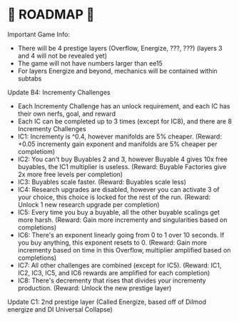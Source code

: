 # 🚧 ROADMAP 🚧

Important Game Info:

- There will be 4 prestige layers (Overflow, Energize, ???, ???) (layers 3 and 4 will not be revealed yet)
- The game will not have numbers larger than ee15
- For layers Energize and beyond, mechanics will be contained within subtabs

Update B4: Incrementy Challenges

- Each Incrementy Challenge has an unlock requirement, and each IC has their own nerfs, goal, and reward
- Each IC can be completed up to 3 times (except for IC8), and there are 8 Incrementy Challenges
- IC1: Incrementy is ^0.4, however manifolds are 5% cheaper. (Reward: +0.05 incrementy gain exponent and manifolds are 5% cheaper per completiom)
- IC2: You can't buy Buyables 2 and 3, however Buyable 4 gives 10x free buyables, the IC1 multiplier is useless. (Reward: Buyable Factories give 2x more free levels per completion)
- IC3: Buyables scale faster. (Reward: Buyables scale less)
- IC4: Research upgrades are disabled, however you can activate 3 of your choice, this choice is locked for the rest of the run. (Reward: Unlock 1 new research upgrade per completion)
- IC5: Every time you buy a buyable, all the other buyable scalings get more harsh. (Reward: Gain more incrementy and singularities based on completions)
- IC6: There's an exponent linearly going from 0 to 1 over 10 seconds. If you buy anything, this exponent resets to 0. (Reward: Gain more incrementy based on time in this Overflow, multiplier amplified based on completions)
- IC7: All other challenges are combined (except for IC5). (Reward: IC1, IC2, IC3, IC5, and IC6 rewards are amplified for each completion)
- IC8: There's decrementy that rises that divides your incrementy production. (Reward: Unlock the new prestige layer)

Update C1: 2nd prestige layer (Called Energize, based off of Dilmod energize and DI Universal Collapse)
